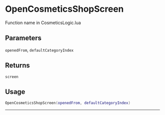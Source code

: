 # OpenCosmeticsShopScreen
Function name in CosmeticsLogic.lua
## Parameters
`openedFrom`, `defaultCategoryIndex`
## Returns
`screen`
## Usage
```lua
OpenCosmeticsShopScreen(openedFrom, defaultCategoryIndex)
```
---
